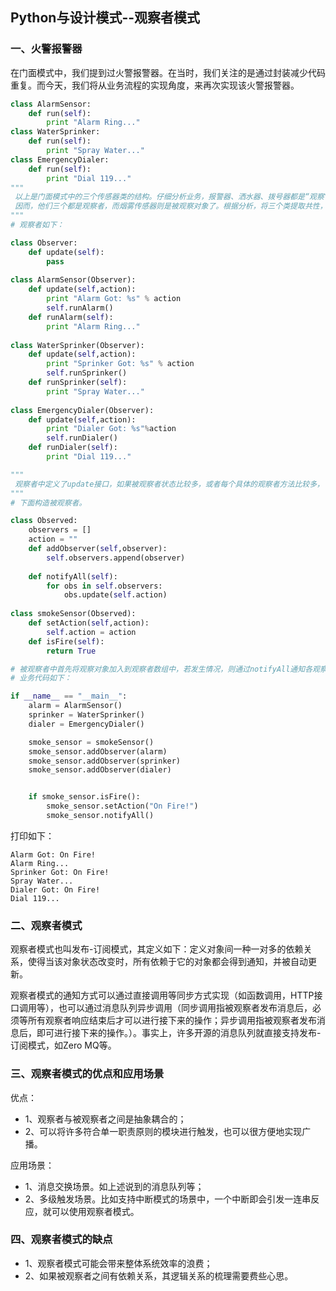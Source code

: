 ## Python与设计模式--观察者模式

### 一、火警报警器
在门面模式中，我们提到过火警报警器。在当时，我们关注的是通过封装减少代码重复。而今天，我们将从业务流程的实现角度，来再次实现该火警报警器。
```py
class AlarmSensor:
    def run(self):
        print "Alarm Ring..."
class WaterSprinker:
    def run(self):
        print "Spray Water..."
class EmergencyDialer:
    def run(self):
        print "Dial 119..."
"""        
 以上是门面模式中的三个传感器类的结构。仔细分析业务，报警器、洒水器、拨号器都是“观察”烟雾传感器的情况来做反应的。
 因而，他们三个都是观察者，而烟雾传感器则是被观察对象了。根据分析，将三个类提取共性，泛化出“观察者”类，并构造被观察者。
"""
# 观察者如下：

class Observer:
    def update(self):
        pass
        
class AlarmSensor(Observer):
    def update(self,action):
        print "Alarm Got: %s" % action
        self.runAlarm()
    def runAlarm(self):
        print "Alarm Ring..."
        
class WaterSprinker(Observer):
    def update(self,action):
        print "Sprinker Got: %s" % action
        self.runSprinker()
    def runSprinker(self):
        print "Spray Water..."
        
class EmergencyDialer(Observer):
    def update(self,action):
        print "Dialer Got: %s"%action
        self.runDialer()
    def runDialer(self):
        print "Dial 119..."

"""        
 观察者中定义了update接口，如果被观察者状态比较多，或者每个具体的观察者方法比较多，可以通过update传参数进行更丰富的控制。
"""
# 下面构造被观察者。

class Observed:
    observers = []
    action = ""
    def addObserver(self,observer):
        self.observers.append(observer)
        
    def notifyAll(self):
        for obs in self.observers:
            obs.update(self.action)
            
class smokeSensor(Observed):
    def setAction(self,action):
        self.action = action
    def isFire(self):
        return True

# 被观察者中首先将观察对象加入到观察者数组中，若发生情况，则通过notifyAll通知各观察者。
# 业务代码如下：

if __name__ == "__main__":
    alarm = AlarmSensor()
    sprinker = WaterSprinker()
    dialer = EmergencyDialer()

    smoke_sensor = smokeSensor()
    smoke_sensor.addObserver(alarm)
    smoke_sensor.addObserver(sprinker)
    smoke_sensor.addObserver(dialer)


    if smoke_sensor.isFire():
        smoke_sensor.setAction("On Fire!")
        smoke_sensor.notifyAll()
```
打印如下：
```
Alarm Got: On Fire!
Alarm Ring...
Sprinker Got: On Fire!
Spray Water...
Dialer Got: On Fire!
Dial 119...
```
### 二、观察者模式
观察者模式也叫发布-订阅模式，其定义如下：定义对象间一种一对多的依赖关系，使得当该对象状态改变时，所有依赖于它的对象都会得到通知，并被自动更新。

观察者模式的通知方式可以通过直接调用等同步方式实现（如函数调用，HTTP接口调用等），也可以通过消息队列异步调用（同步调用指被观察者发布消息后，必须等所有观察者响应结束后才可以进行接下来的操作；异步调用指被观察者发布消息后，即可进行接下来的操作。）。事实上，许多开源的消息队列就直接支持发布-订阅模式，如Zero MQ等。

### 三、观察者模式的优点和应用场景
优点：
- 1、观察者与被观察者之间是抽象耦合的；
- 2、可以将许多符合单一职责原则的模块进行触发，也可以很方便地实现广播。

应用场景：
- 1、消息交换场景。如上述说到的消息队列等；
- 2、多级触发场景。比如支持中断模式的场景中，一个中断即会引发一连串反应，就可以使用观察者模式。

### 四、观察者模式的缺点
- 1、观察者模式可能会带来整体系统效率的浪费；
- 2、如果被观察者之间有依赖关系，其逻辑关系的梳理需要费些心思。

